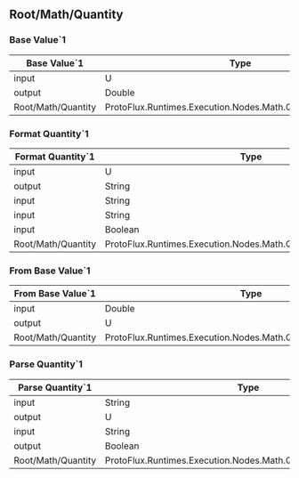 <!-----------------------------------------------------------------------+
 ! This file has been generated using a script. Do not edit it manually. !
 ! Edit the individual node pages instead.                               !
 +----------------------------------------------------------------------->

## Root/Math/Quantity

### Base Value`1

<!-- embed:start:ProtoFlux.Runtimes.Execution.Nodes.Math.Quantity.BaseValue`1 -->
<!-- ProtofluxNode:start -->
| Base Value`1 | Type | Label |
| --- | ---- | ----- |
| input | U | Value |
| output | Double | * |
| Root/Math/Quantity | ProtoFlux.Runtimes.Execution.Nodes.Math.Quantity.BaseValue`1 |  |
<!-- ProtofluxNode:end -->
<!-- embed:end:ProtoFlux.Runtimes.Execution.Nodes.Math.Quantity.BaseValue`1 -->


### Format Quantity`1

<!-- embed:start:ProtoFlux.Runtimes.Execution.Nodes.Math.Quantity.FormatQuantity`1 -->
<!-- ProtofluxNode:start -->
| Format Quantity`1 | Type | Label |
| --- | ---- | ----- |
| input | U | Value |
| output | String | * |
| input | String | FormatUnit |
| input | String | FormatNumber |
| input | Boolean | UseLongNames |
| Root/Math/Quantity | ProtoFlux.Runtimes.Execution.Nodes.Math.Quantity.FormatQuantity`1 |  |
<!-- ProtofluxNode:end -->
<!-- embed:end:ProtoFlux.Runtimes.Execution.Nodes.Math.Quantity.FormatQuantity`1 -->


### From Base Value`1

<!-- embed:start:ProtoFlux.Runtimes.Execution.Nodes.Math.Quantity.FromBaseValue`1 -->
<!-- ProtofluxNode:start -->
| From Base Value`1 | Type | Label |
| --- | ---- | ----- |
| input | Double | BaseValue |
| output | U | * |
| Root/Math/Quantity | ProtoFlux.Runtimes.Execution.Nodes.Math.Quantity.FromBaseValue`1 |  |
<!-- ProtofluxNode:end -->
<!-- embed:end:ProtoFlux.Runtimes.Execution.Nodes.Math.Quantity.FromBaseValue`1 -->


### Parse Quantity`1

<!-- embed:start:ProtoFlux.Runtimes.Execution.Nodes.Math.Quantity.ParseQuantity`1 -->
<!-- ProtofluxNode:start -->
| Parse Quantity`1 | Type | Label |
| --- | ---- | ----- |
| input | String | Str |
| output | U | Value |
| input | String | DefaultUnit |
| output | Boolean | IsParsed |
| Root/Math/Quantity | ProtoFlux.Runtimes.Execution.Nodes.Math.Quantity.ParseQuantity`1 |  |
<!-- ProtofluxNode:end -->
<!-- embed:end:ProtoFlux.Runtimes.Execution.Nodes.Math.Quantity.ParseQuantity`1 -->



